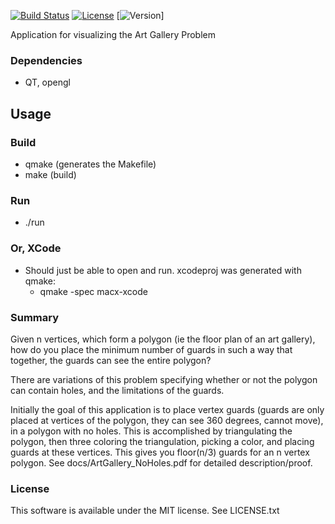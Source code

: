[![Build Status](https://travis-ci.org/thejnich/ArtGalleryProblem.svg?branch=master)](https://travis-ci.org/thejnich/ArtGalleryProblem)
[![License](http://img.shields.io/badge/license-MIT-lightgrey.svg)](http://opensource.org/licenses/MIT)
[![Version](http://img.shields.io/badge/version-prototype-yellow.svg)]

Application for visualizing the Art Gallery Problem

### Dependencies
* QT, opengl

## Usage
### Build
* qmake (generates the Makefile)
* make (build)

### Run
* ./run

### Or, XCode
* Should just be able to open and run. xcodeproj was generated with qmake:
  * qmake -spec macx-xcode

### Summary
Given n vertices, which form a polygon (ie the floor plan of an art gallery),
how do you place the minimum number of guards in such a way that together, the
guards can see the entire polygon?

There are variations of this problem specifying whether or not the polygon can
contain holes, and the limitations of the guards.

Initially the goal of this application is to place vertex guards (guards are only 
placed at vertices of the polygon, they can see 360 degrees, cannot move), in a
polygon with no holes. This is accomplished by triangulating the polygon, then
three coloring the triangulation, picking a color, and placing guards at these
vertices. This gives you floor(n/3) guards for an n vertex polygon.
See docs/ArtGallery_NoHoles.pdf for detailed description/proof.

### License
This software is available under the MIT license. See LICENSE.txt
